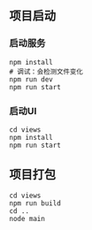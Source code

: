 ## 项目启动

### 启动服务

```shell
npm install
# 调试：会检测文件变化
npm run dev
npm run start 
```
### 启动UI

```shell
cd views
npm install
npm run start
```

## 项目打包

```shell
cd views
npm run build
cd ..
node main
```